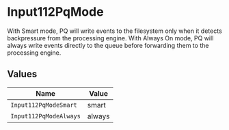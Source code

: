 # Input112PqMode

With Smart mode, PQ will write events to the filesystem only when it detects backpressure from the processing engine. With Always On mode, PQ will always write events directly to the queue before forwarding them to the processing engine.


## Values

| Name                   | Value                  |
| ---------------------- | ---------------------- |
| `Input112PqModeSmart`  | smart                  |
| `Input112PqModeAlways` | always                 |